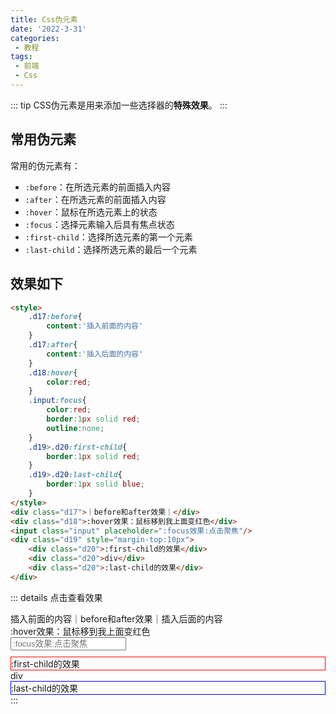 ```yaml
---
title: Css伪元素
date: '2022-3-31'
categories:
 - 教程
tags:
 - 前端
 - Css
---
```


::: tip
CSS伪元素是用来添加一些选择器的**特殊效果**。
:::

## 常用伪元素
常用的伪元素有：
- `:before`：在所选元素的前面插入内容
- `:after`：在所选元素的前面插入内容
- `:hover`：鼠标在所选元素上的状态
- `:focus`：选择元素输入后具有焦点状态
- `:first-child`：选择所选元素的第一个元素
- `:last-child`：选择所选元素的最后一个元素

## 效果如下
```html
<style>
    .d17:before{
        content:'插入前面的内容'
    }
    .d17:after{
        content:'插入后面的内容'
    }
    .d18:hover{
        color:red;
    }
    .input:focus{
        color:red;
        border:1px solid red;
        outline:none;
    }
    .d19>.d20:first-child{
        border:1px solid red;
    }
    .d19>.d20:last-child{
        border:1px solid blue;
    }
</style>
<div class="d17">｜before和after效果｜</div>
<div class="d18">:hover效果：鼠标移到我上面变红色</div>
<input class="input" placeholder=":focus效果:点击聚焦"/>
<div class="d19" style="margin-top:10px">
    <div class="d20">:first-child的效果</div>
    <div class="d20">div</div>
    <div class="d20">:last-child的效果</div>
</div>
```
::: details 点击查看效果
<style>
    .d17:before{
        content:'插入前面的内容'
    }
    .d17:after{
        content:'插入后面的内容'
    }
    .d18:hover{
        color:red;
    }
    .input:focus{
        color:red;
        border:1px solid red;
        outline:none;
    }
    .d19>.d20:first-child{
        border:1px solid red;
    }
    .d19>.d20:last-child{
        border:1px solid blue;
    }
</style>
<div class="d17">｜before和after效果｜</div>
<div class="d18">:hover效果：鼠标移到我上面变红色</div>
<input class="input" placeholder=":focus效果:点击聚焦"/>
<div class="d19" style="margin-top:10px">
    <div class="d20">:first-child的效果</div>
    <div class="d20">div</div>
    <div class="d20">:last-child的效果</div>
</div>
:::
